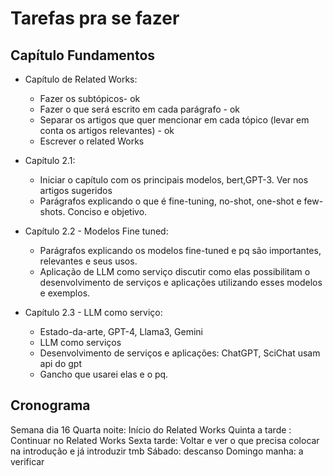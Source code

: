 # Tarefas pra se fazer

## Capítulo Fundamentos

- Capítulo de Related Works:

  - Fazer os subtópicos- ok
  - Fazer o que será escrito em cada parágrafo - ok
  - Separar os artigos que quer mencionar em cada tópico (levar em conta os artigos relevantes) - ok
  - Escrever o related Works

- Capítulo 2.1:

  - Iniciar o capítulo com os principais modelos, bert,GPT-3. Ver nos artigos sugeridos
  - Parágrafos explicando o que é fine-tuning, no-shot, one-shot e few-shots. Conciso e objetivo.

- Capítulo 2.2 - Modelos Fine tuned:

  - Parágrafos explicando os modelos fine-tuned e pq são importantes, relevantes e seus usos.
  - Aplicação de LLM como serviço discutir como elas possibilitam o desenvolvimento de serviços e aplicações utilizando esses modelos e exemplos.

- Capítulo 2.3 - LLM como serviço:
  - Estado-da-arte, GPT-4, Llama3, Gemini
  - LLM como serviços
  - Desenvolvimento de serviços e aplicações: ChatGPT, SciChat usam api do gpt
  - Gancho que usarei elas e o pq.

## Cronograma

Semana dia 16
Quarta noite: Início do Related Works
Quinta a tarde : Continuar no Related Works
Sexta tarde: Voltar e ver o que precisa colocar na introdução e já introduzir tmb
Sábado: descanso
Domingo manha: a verificar